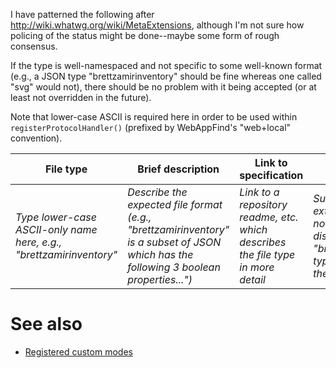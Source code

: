 I have patterned the following after <http://wiki.whatwg.org/wiki/MetaExtensions>, although I'm not sure how
policing of the status might be done--maybe some form of rough consensus.

If the type is well-namespaced and not specific to some well-known
format (e.g., a JSON type "brettzamirinventory" should be fine whereas
one called "svg" would not), there should be no problem with it being
accepted (or at least not overridden in the future).

Note that lower-case ASCII is required here in order to be used within
`registerProtocolHandler()` (prefixed by WebAppFind's "web+local"
convention).

| File type | Brief description | Link to specification | Conventional extension | Status |
| ------- |  ---------------- | --------------------- | -------- | ------ |
| *Type lower-case ASCII-only name here, e.g., "brettzamirinventory"* | *Describe the expected file format (e.g., "brettzamirinventory" is a subset of JSON which has the following 3 boolean properties...")* | *Link to a repository readme, etc. which describes the file type in more detail* | *Suggested file extension (This does not need to be distinct--e.g., the "brettzamirinventory" type could still use the "json" extension)* | *"Proposal" "Ratified", "Unendorsed"* |

# See also
* [Registered custom modes](./Registered-custom-modes.md)